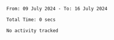 <!--START_SECTION:waka-->

```txt
From: 09 July 2024 - To: 16 July 2024

Total Time: 0 secs

No activity tracked
```

<!--END_SECTION:waka-->
